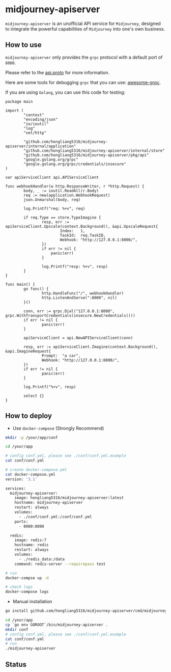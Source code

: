 # midjourney-apiserver #

`midjourney-apiserver` is an unofficial API service for `Midjourney`, designed to integrate the powerful capabilities of `Midjourney` into one's own business.

## How to use ##

`midjourney-apiserver` only provides the `grpc` protocol with a default port of `8080`.

Please refer to the [api.proto](./pkg/api/api.proto) for more information.

Here are some tools for debugging `grpc` that you can use: [awesome-grpc](https://github.com/grpc-ecosystem/awesome-grpc#tools).

If you are using `Golang`, you can use this code for testing:

```golang
package main

import (
        "context"
        "encoding/json"
        "io/ioutil"
        "log"
        "net/http"

        "github.com/hongliang5316/midjourney-apiserver/internal/application"
        "github.com/hongliang5316/midjourney-apiserver/internal/store"
        "github.com/hongliang5316/midjourney-apiserver/pkg/api"
        "google.golang.org/grpc"
        "google.golang.org/grpc/credentials/insecure"
)

var apiServiceClient api.APIServiceClient

func webhookHandler(w http.ResponseWriter, r *http.Request) {
        body, _ := ioutil.ReadAll(r.Body)
        req := new(application.WebhookRequest)
        json.Unmarshal(body, req)

        log.Printf("req: %+v", req)

        if req.Type == store.TypeImagine {
                resp, err := apiServiceClient.Upscale(context.Background(), &api.UpscaleRequest{
                        Index:   1,
                        TaskId:  req.TaskID,
                        Webhook: "http://127.0.0.1:8000/",
                })
                if err != nil {
                    panic(err)
                }

                log.Printf("resp: %+v", resp)
        }
}

func main() {
        go func() {
                http.HandleFunc("/", webhookHandler)
                http.ListenAndServe(":8000", nil)
        }()

        conn, err := grpc.Dial("127.0.0.1:8080", grpc.WithTransportCredentials(insecure.NewCredentials()))
        if err != nil {
                panic(err)
        }

        apiServiceClient = api.NewAPIServiceClient(conn)

        resp, err := apiServiceClient.Imagine(context.Background(), &api.ImagineRequest{
                Prompt:  "a car",
                Webhook: "http://127.0.0.1:8000/",
        })
        if err != nil {
                panic(err)
        }

        log.Printf("%+v", resp)

        select {}
}
```


## How to deploy ##

- Use `docker-compose` (Strongly Recommend)

```sh
mkdir -p /your/app/conf

cd /your/app

# config conf.yml, please see ./conf/conf.yml.example
cat conf/conf.yml

# create docker-compose.yml
cat docker-compose.yml
version: '3.1'

services:
  midjourney-apiserver:
    image: hongliang5316/midjourney-apiserver:latest
    hostname: midjourney-apiserver
    restart: always
    volumes:
      - ./conf/conf.yml:/conf/conf.yml
    ports:
      - 8080:8080

  redis:
    image: redis:7
    hostname: redis
    restart: always
    volumes:
      - ./redis_data:/data
    command: redis-server --requirepass test

# run
docker-compse up -d

# check logs
docker-compose logs
```

- Manual installation

```sh
go install github.com/hongliang5316/midjourney-apiserver/cmd/midjourney-apiserver@latest

cd /your/app
cp `go env GOROOT`/bin/midjourney-apiserver .
mkdir conf
# config conf.yml, please see ./conf/conf.yml.example
cat conf/conf.yml
# run
./midjourney-apiserver
```

## Status ##
